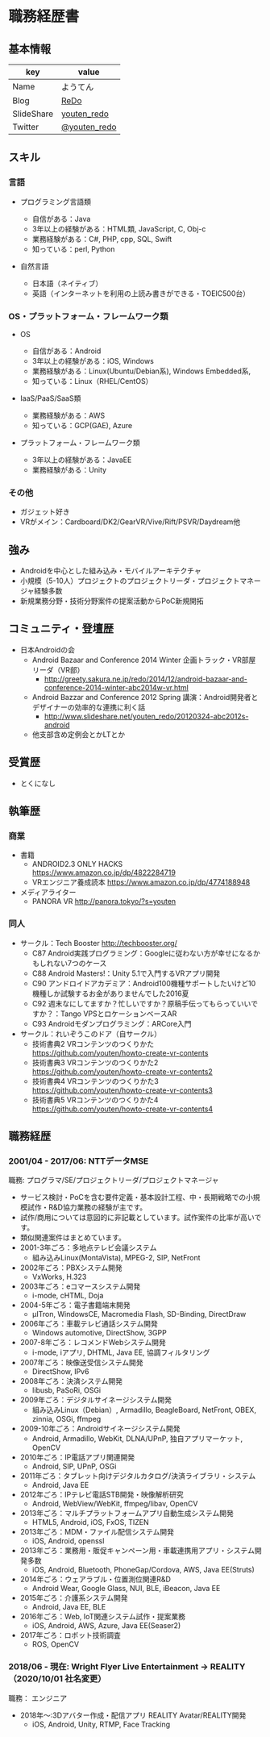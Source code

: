 # 職務経歴書

## 基本情報

|key|value|
|---|-----|
|Name|ようてん|
|Blog|[ReDo](http://greety.sakura.ne.jp/redo/)|
|SlideShare|[youten_redo](http://www.slideshare.net/youten_redo/)|
|Twitter|[@youten_redo](https://twitter.com/youten_redo)|

## スキル

### 言語

- プログラミング言語類
  - 自信がある：Java
  - 3年以上の経験がある：HTML類, JavaScript, C, Obj-c
  - 業務経験がある：C#, PHP, cpp, SQL, Swift
  - 知っている：perl, Python

- 自然言語
  - 日本語（ネイティブ）
  - 英語（インターネットを利用の上読み書きができる・TOEIC500台）

### OS・プラットフォーム・フレームワーク類

- OS
  - 自信がある：Android
  - 3年以上の経験がある：iOS, Windows
  - 業務経験がある：Linux(Ubuntu/Debian系), Windows Embedded系, 
  - 知っている：Linux（RHEL/CentOS）
 
- IaaS/PaaS/SaaS類
  - 業務経験がある：AWS
  - 知っている：GCP(GAE), Azure

- プラットフォーム・フレームワーク類
  - 3年以上の経験がある：JavaEE
  - 業務経験がある：Unity

### その他

- ガジェット好き
- VRがメイン：Cardboard/DK2/GearVR/Vive/Rift/PSVR/Daydream他

## 強み

- Androidを中心とした組み込み・モバイルアーキテクチャ
- 小規模（5-10人）プロジェクトのプロジェクトリーダ・プロジェクトマネージャ経験多数
- 新規業務分野・技術分野案件の提案活動からPoC新規開拓

## コミュニティ・登壇歴

- 日本Androidの会
  - Android Bazaar and Conference 2014 Winter 企画トラック・VR部屋リーダ（VR部）
    - http://greety.sakura.ne.jp/redo/2014/12/android-bazaar-and-conference-2014-winter-abc2014w-vr.html
  - Android Bazzar and Conference 2012 Spring 講演：Android開発者とデザイナーの効率的な連携に利く話
    - http://www.slideshare.net/youten_redo/20120324-abc2012s-android
  - 他支部含め定例会とかLTとか

## 受賞歴

- とくになし

## 執筆歴

### 商業

- 書籍
  - ANDROID2.3 ONLY HACKS https://www.amazon.co.jp/dp/4822284719
  - VRエンジニア養成読本 https://www.amazon.co.jp/dp/4774188948
- メディアライター
  - PANORA VR http://panora.tokyo/?s=youten

### 同人

- サークル：Tech Booster http://techbooster.org/
  - C87 Android実践プログラミング：Googleに従わない方が幸せになるかもしれない7つのケース
  - C88 Android Masters!：Unity 5.1で入門するVRアプリ開発
  - C90 アンドロイドアカデミア：Android100機種サポートしたいけど10機種しか試験するお金がありませんでした2016夏
  - C92 週末なにしてますか？忙しいですか？原稿手伝ってもらっていいですか？：Tango VPSとロケーションベースAR
  - C93 Androidモダンプログラミング：ARCore入門
- サークル：れいぞうこのドア（自サークル）
  - 技術書典2 VRコンテンツのつくりかた https://github.com/youten/howto-create-vr-contents
  - 技術書典3 VRコンテンツのつくりかた2 https://github.com/youten/howto-create-vr-contents2
  - 技術書典4 VRコンテンツのつくりかた3 https://github.com/youten/howto-create-vr-contents3
  - 技術書典5 VRコンテンツのつくりかた4 https://github.com/youten/howto-create-vr-contents4

## 職務経歴

### 2001/04 - 2017/06: NTTデータMSE

職務: プログラマ/SE/プロジェクトリーダ/プロジェクトマネージャ

- サービス検討・PoCを含む要件定義・基本設計工程、中・長期戦略での小規模試作・R&D協力業務の経験が主です。
- 試作/商用については意図的に非記載としています。試作案件の比率が高いです。
- 類似関連案件はまとめています。
- 2001-3年ごろ：多地点テレビ会議システム
  - 組み込みLinux(MontaVista), MPEG-2, SIP, NetFront
- 2002年ごろ：PBXシステム開発
  - VxWorks, H.323
- 2003年ごろ：eコマースシステム開発
  - i-mode, cHTML, Doja
- 2004-5年ごろ：電子書籍端末開発
  - μITron, WindowsCE, Macromedia Flash, SD-Binding, DirectDraw
- 2006年ごろ：車載テレビ通話システム開発
  - Windows automotive, DirectShow, 3GPP
- 2007-8年ごろ：レコメンドWebシステム開発
  - i-mode, iアプリ, DHTML, Java EE, 協調フィルタリング
- 2007年ごろ：映像送受信システム開発
  - DirectShow, IPv6
- 2008年ごろ：決済システム開発
  - libusb, PaSoRi, OSGi
- 2009年ごろ：デジタルサイネージシステム開発
  - 組み込みLinux（Debian）, Armadillo, BeagleBoard, NetFront, OBEX, zinnia, OSGi, ffmpeg
- 2009-10年ごろ：Androidサイネージシステム開発
  - Android, Armadillo, WebKit, DLNA/UPnP, 独自アプリマーケット, OpenCV
- 2010年ごろ：IP電話アプリ関連開発
  - Android, SIP, UPnP, OSGi
- 2011年ごろ：タブレット向けデジタルカタログ/決済ライブラリ・システム
  - Android, Java EE
- 2012年ごろ：IPテレビ電話STB開発・映像解析研究
  - Android, WebView/WebKit, ffmpeg/libav, OpenCV
- 2013年ごろ：マルチプラットフォームアプリ自動生成システム開発
  - HTML5, Android, iOS, FxOS, TIZEN
- 2013年ごろ：MDM・ファイル配信システム開発
  - iOS, Android, openssl
- 2013年ごろ：業務用・販促キャンペーン用・車載連携用アプリ・システム開発多数
  - iOS, Android, Bluetooth, PhoneGap/Cordova, AWS, Java EE(Struts)
- 2014年ごろ：ウェアラブル・位置測位関連R&D
  - Android Wear, Google Glass, NUI, BLE, iBeacon, Java EE
- 2015年ごろ：介護系システム開発
  - Android, Java EE, BLE
- 2016年ごろ：Web, IoT関連システム試作・提案業務
  - iOS, Android, AWS, Azure, Java EE(Seaser2)
- 2017年ごろ：ロボット技術調査
  - ROS, OpenCV

### 2018/06 - 現在: Wright Flyer Live Entertainment -> REALITY（2020/10/01 社名変更）

職務： エンジニア

- 2018年～:3Dアバター作成・配信アプリ REALITY Avatar/REALITY開発
  - iOS, Android, Unity, RTMP, Face Tracking
